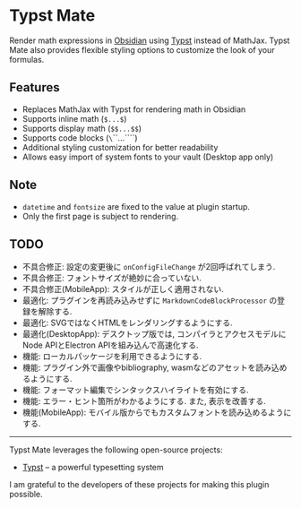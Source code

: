 # Typst Mate

Render math expressions in [Obsidian](https://obsidian.md) using [Typst](https://typst.app/) instead of MathJax.
Typst Mate also provides flexible styling options to customize the look of your formulas.

## Features

- Replaces MathJax with Typst for rendering math in Obsidian
- Supports inline math (`$...$`)
- Supports display math (`$$...$$`)
- Supports code blocks (`\`\`\`...\`\`\``)
- Additional styling customization for better readability
- Allows easy import of system fonts to your vault (Desktop app only)

## Note
- `datetime` and `fontsize` are fixed to the value at plugin startup.
- Only the first page is subject to rendering.

## TODO
- 不具合修正: 設定の変更後に `onConfigFileChange` が2回呼ばれてしまう.
- 不具合修正: フォントサイズが絶妙に合っていない.
- 不具合修正(MobileApp): スタイルが正しく適用されない.
- 最適化: プラグインを再読み込みせずに `MarkdownCodeBlockProcessor` の登録を解除する.
- 最適化: SVGではなくHTMLをレンダリングするようにする.
- 最適化(DesktopApp): デスクトップ版では, コンパイラとアクセスモデルにNode APIとElectron APIを組み込んで高速化する.
- 機能: ローカルパッケージを利用できるようにする.
- 機能: プラグイン外で画像やbibliography, wasmなどのアセットを読み込めるようにする.
- 機能: フォーマット編集でシンタックスハイライトを有効にする.
- 機能: エラー・ヒント箇所がわかるようにする. また, 表示を改善する.
- 機能(MobileApp): モバイル版からでもカスタムフォントを読み込めるようにする.

---

Typst Mate leverages the following open-source projects:

- [Typst](https://typst.app/) – a powerful typesetting system

I am grateful to the developers of these projects for making this plugin possible.